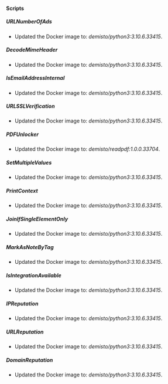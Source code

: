 
#### Scripts
##### URLNumberOfAds
- Updated the Docker image to: *demisto/python3:3.10.6.33415*.
##### DecodeMimeHeader
- Updated the Docker image to: *demisto/python3:3.10.6.33415*.
##### IsEmailAddressInternal
- Updated the Docker image to: *demisto/python3:3.10.6.33415*.
##### URLSSLVerification
- Updated the Docker image to: *demisto/python3:3.10.6.33415*.
##### PDFUnlocker
- Updated the Docker image to: *demisto/readpdf:1.0.0.33704*.
##### SetMultipleValues
- Updated the Docker image to: *demisto/python3:3.10.6.33415*.
##### PrintContext
- Updated the Docker image to: *demisto/python3:3.10.6.33415*.
##### JoinIfSingleElementOnly
- Updated the Docker image to: *demisto/python3:3.10.6.33415*.
##### MarkAsNoteByTag
- Updated the Docker image to: *demisto/python3:3.10.6.33415*.
##### IsIntegrationAvailable
- Updated the Docker image to: *demisto/python3:3.10.6.33415*.
##### IPReputation
- Updated the Docker image to: *demisto/python3:3.10.6.33415*.
##### URLReputation
- Updated the Docker image to: *demisto/python3:3.10.6.33415*.
##### DomainReputation
- Updated the Docker image to: *demisto/python3:3.10.6.33415*.
